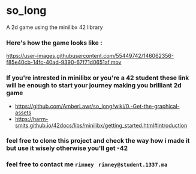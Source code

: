 # so_long
A 2d game using the minilibx 42 library 

### Here's how the game looks like :  

https://user-images.githubusercontent.com/55449742/146062356-f85e40cb-14fc-40ad-9390-67f71d0651af.mov

### If you're intrested in minilibx or you're a 42 student these link will be enough to start your journey making you brilliant 2d game 
* https://github.com/AmberLawr/so_long/wiki/0.-Get-the-graphical-assets
* https://harm-smits.github.io/42docs/libs/minilibx/getting_started.html#introduction
### feel free to clone this project and check the way how i made it but use it wisely otherwise you'll get -42 
### feel free to contact me ``` rimney ``` ``` rimney@student.1337.ma```
